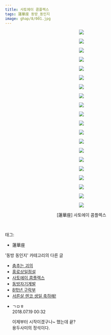 ```yaml
---
title: 사토에이 콤플렉스
tags: 蓮華座 동방_동인지
image: ghap/8/001.jpg
---
```

<div class="article">
<p style="text-align: center; clear: none; float: none;"><img src="{{ site.nasurl }}/ghap/8/001.jpg"/></p>
<p style="text-align: center; clear: none; float: none;"><img src="{{ site.nasurl }}/ghap/8/002.jpg"/></p>
<p style="text-align: center; clear: none; float: none;"><img src="{{ site.nasurl }}/ghap/8/003.jpg"/></p>
<p style="text-align: center; clear: none; float: none;"><img src="{{ site.nasurl }}/ghap/8/004.jpg"/></p>
<p style="text-align: center; clear: none; float: none;"><img src="{{ site.nasurl }}/ghap/8/005.jpg"/></p>
<p style="text-align: center; clear: none; float: none;"><img src="{{ site.nasurl }}/ghap/8/006.jpg"/></p>
<p style="text-align: center; clear: none; float: none;"><img src="{{ site.nasurl }}/ghap/8/007.jpg"/></p>
<p style="text-align: center; clear: none; float: none;"><img src="{{ site.nasurl }}/ghap/8/008.jpg"/></p>
<p style="text-align: center; clear: none; float: none;"><img src="{{ site.nasurl }}/ghap/8/009.jpg"/></p>
<p style="text-align: center; clear: none; float: none;"><img src="{{ site.nasurl }}/ghap/8/010.jpg"/></p>
<p style="text-align: center; clear: none; float: none;"><img src="{{ site.nasurl }}/ghap/8/011.jpg"/></p>
<p style="text-align: center; clear: none; float: none;"><img src="{{ site.nasurl }}/ghap/8/012.jpg"/></p>
<p style="text-align: center; clear: none; float: none;"><img src="{{ site.nasurl }}/ghap/8/013.jpg"/></p>
<p style="text-align: center; clear: none; float: none;"><img src="{{ site.nasurl }}/ghap/8/014.jpg"/></p>
<p style="text-align: center; clear: none; float: none;"><img src="{{ site.nasurl }}/ghap/8/015.jpg"/></p>
<p style="text-align: center; clear: none; float: none;"><img src="{{ site.nasurl }}/ghap/8/016.jpg"/></p>
<p style="text-align: center; clear: none; float: none;"><img src="{{ site.nasurl }}/ghap/8/017.jpg"/></p>
<p style="text-align: center; clear: none; float: none;"><img src="{{ site.nasurl }}/ghap/8/018.jpg"/></p>
<p style="text-align: center; clear: none; float: none;"><img src="{{ site.nasurl }}/ghap/8/019.jpg"/></p>
<p style="text-align: center; clear: none; float: none;"><img src="{{ site.nasurl }}/ghap/8/020.jpg"/></p>
<p style="text-align: center; clear: none; float: none;">[蓮華座] 사토에이 콤플렉스</p>
<p><br/></p>
</div><div class="tagTrail">
<p>태그: </p>
<ul>
<li>蓮華座</li>
</ul>
</div><div class="another">
<p>'동방 동인지' 카테고리의 다른 글</p>
<ul>
<li><a href="/2016-06-16-ghap_10">춤추는 괴의</a></li>
<li><a href="/2016-06-16-ghap_9">홍로상일점설</a></li>
<li><a href="/2016-06-16-ghap_8">사토에이 콤플렉스</a></li>
<li><a href="/2016-06-16-ghap_7">동방자기계발</a></li>
<li><a href="/2016-06-16-ghap_6">8학년 구락부</a></li>
<li><a href="/2016-06-16-ghap_5">서른살 렌코 생일 축하해!</a></li>
</ul>
</div><div class="cb_module cb_fluid">
<div class="cb_wrt cb_profile">
<div class="comment">
<ul>
<li class="cb_thumb_off" id="comment15289603">
<div class="cb_comment_area">
<div class="cb_info_area">
<div class="cb_section">
<span class="cb_nick_name">ㄱㅁㅎ</span>
</div>
<div class="cb_section">
<span class="cb_date">2018.07.19 00:32 </span>
</div>
</div>
<div class="cb_dsc_comment">
<p class="cb_dsc">
											이제부터 시작이겠구나~ 했는데 끝?<br/>
용두사미의 정석이다.
										</p>
</div>
</div></li>
</ul>
</div>
</div><!-- commentList close -->
</div>